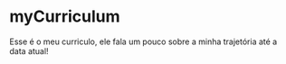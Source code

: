 # myCurriculum

Esse é o meu curriculo, ele fala um pouco sobre a minha trajetória até a data atual!
